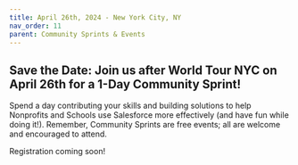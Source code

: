 ```yaml
---
title: April 26th, 2024 - New York City, NY
nav_order: 11
parent: Community Sprints & Events
---
```


## Save the Date: Join us after World Tour NYC on April 26th for a 1-Day Community Sprint!

Spend a day contributing your skills and building solutions to help Nonprofits and Schools use Salesforce more effectively (and have fun while doing it!). Remember, Community Sprints are free events; all are welcome and encouraged to attend.

Registration coming soon! 
